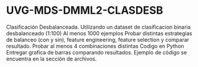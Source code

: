 # UVG-MDS-DMML2-CLASDESB
Clasificación Desbalanceada. Utilizando un dataset de clasificacion binaria desbalanceado (1:100) Al menos 1000 ejemplos Probar distintas estrategias de balanceo (con y sin), feature engineering, feature selection y comparar resultado. Probar al menos 4 combinaciones distintas Codigo en Python Entregar grafica de barras comparando resultados. Ejemplo de código se encuentra en la sección de archivos.
